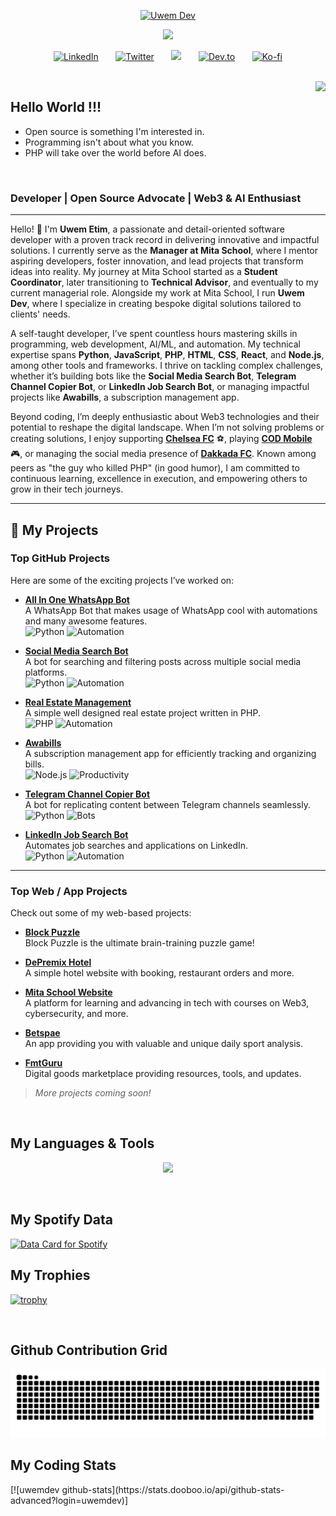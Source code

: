 <p align="center">
  <a href="https://github.com/uwemdev">
    <img src="https://i.ibb.co/0YjgJhM/cooltext456543092137557.png" alt="Uwem Dev" /></a>
</p>

<p align="center">
  <!-- Typing SVG by DenverCoder1 - https://github.com/DenverCoder1/readme-typing-svg -->
  <a href="https://github.com/DenverCoder1/readme-typing-svg">
    <img src="https://readme-typing-svg.demolab.com/?lines=Full-stack%20web%20and%20app%20developer;Experienced%20UI%2FUX%20Designer;10%2B%20years%20of%20coding%20experience;Always%20learning%20new%20things&font=Fira%20Code&center=true&width=440&height=45&color=f75c7e&vCenter=true&pause=1000&size=22" /></a>
</p>

<!-- Social icons section -->
<p align="center">
 <a href="https://www.linkedin.com/in/uwem-etim-a967b6195/"><img width="32px" alt="LinkedIn" title="LinkedIn" src="https://i.imgur.com/yRpa1dQ.png"/></a>
  &#8287;&#8287;&#8287;&#8287;&#8287;
  <a href="https://twitter.com/uwemdev"><img width="32px" alt="Twitter" title="Twitter" src="https://i.imgur.com/AixJgnm.png"/></a>
  &#8287;&#8287;&#8287;&#8287;&#8287;
  <a href="https://discord.gg/fPrdqh3Zfu" alt="Discord" title="Dev Pro Tips Discord Server"><img width="32px" src="https://i.imgur.com/OViZO8J.png"/></a>
  &#8287;&#8287;&#8287;&#8287;&#8287;
  <a href="https://www.sololearn.com/en/profile/5542976"><img width="32px" alt="Dev.to" title="SoloLearn" src="https://i.imgur.com/mVm29vK.png"></a>
  &#8287;&#8287;&#8287;&#8287;&#8287;
  <a href="https://ko-fi.com/uwemdev"><img width="32px" alt="Ko-fi" title="Buy me a coffee" src="https://i.imgur.com/PpLeD3K.png"/></a>
<!--   &#8287;&#8287;&#8287;&#8287;&#8287;
  <a href="http://eyl327.mywebcommunity.org/promos/"><img width="32px" alt="Free Stuff" title="Free gifts for you" src="https://i.imgur.com/0uVwkoZ.png"/></a> -->
</p>

<br>

<img align="right" src="https://github-readme-stats.vercel.app/api?username=uwemdev&show_icons=true&icon_color=CE1D2D&text_color=718096&bg_color=00000000&hide_title=true&hide_border=true" />

<h2 align="left">Hello World !!!</h2>

- Open source is something I'm interested in.
- Programming isn't about what you know.
- PHP will take over the world before AI does.


<br>
 
### Developer | Open Source Advocate | Web3 & AI Enthusiast  

---

Hello! 👋 I'm **Uwem Etim**, a passionate and detail-oriented software developer with a proven track record in delivering innovative and impactful solutions. I currently serve as the **Manager at Mita School**, where I mentor aspiring developers, foster innovation, and lead projects that transform ideas into reality. My journey at Mita School started as a **Student Coordinator**, later transitioning to **Technical Advisor**, and eventually to my current managerial role. Alongside my work at Mita School, I run **Uwem Dev**, where I specialize in creating bespoke digital solutions tailored to clients' needs.  

A self-taught developer, I’ve spent countless hours mastering skills in programming, web development, AI/ML, and automation. My technical expertise spans **Python**, **JavaScript**, **PHP**, **HTML**, **CSS**, **React**, and **Node.js**, among other tools and frameworks. I thrive on tackling complex challenges, whether it’s building bots like the **Social Media Search Bot**, **Telegram Channel Copier Bot**, or **LinkedIn Job Search Bot**, or managing impactful projects like **Awabills**, a subscription management app.  

Beyond coding, I’m deeply enthusiastic about Web3 technologies and their potential to reshape the digital landscape. When I’m not solving problems or creating solutions, I enjoy supporting [**Chelsea FC**](https://www.chelseafc.com/en) ⚽, playing [**COD Mobile**](https://www.callofduty.com/mobile) 🎮, or managing the social media presence of [**Dakkada FC**](https://en.wikipedia.org/wiki/Dakkada). Known among peers as "the guy who killed PHP" (in good humor), I am committed to continuous learning, excellence in execution, and empowering others to grow in their tech journeys.  

---

## 🚀 **My Projects**

### **Top GitHub Projects**  
Here are some of the exciting projects I’ve worked on:  

- [**All In One WhatsApp Bot**](https://github.com/uwemdev/all-in-one-whatsapp-bot)  
  A WhatsApp Bot that makes usage of WhatsApp cool with automations and many awesome features.   
  ![Python](https://img.shields.io/badge/Language-JavaScript-Yellow) ![Automation](https://img.shields.io/badge/Category-Automation-brightgreen)  

- [**Social Media Search Bot**](https://github.com/uwemdev/social-media-search-bot)  
  A bot for searching and filtering posts across multiple social media platforms.  
  ![Python](https://img.shields.io/badge/Language-Python-blue) ![Automation](https://img.shields.io/badge/Category-Automation-brightgreen)  

- [**Real Estate Management**](https://github.com/uwemdev/real-estate-management)  
  A simple well designed real estate project written in PHP.  
  ![PHP](https://img.shields.io/badge/Language-Php-yellow) ![Automation](https://img.shields.io/badge/Category-Script-brightgreen)  

- [**Awabills**](https://github.com/uwemdev/awabills)  
  A subscription management app for efficiently tracking and organizing bills.  
  ![Node.js](https://img.shields.io/badge/Framework-Node.js-green) ![Productivity](https://img.shields.io/badge/Category-Productivity-blue)  

- [**Telegram Channel Copier Bot**](https://github.com/uwemdev/telegram-channel-copier-bot)  
  A bot for replicating content between Telegram channels seamlessly.  
  ![Python](https://img.shields.io/badge/Language-Python-blue) ![Bots](https://img.shields.io/badge/Category-Bots-purple)  

- [**LinkedIn Job Search Bot**](https://github.com/uwemdev/linkedin-job-search-bot)  
  Automates job searches and applications on LinkedIn.  
  ![Python](https://img.shields.io/badge/Language-Python-blue) ![Automation](https://img.shields.io/badge/Category-Automation-brightgreen)  

---

### **Top Web / App Projects**  
Check out some of my web-based projects:  

- [**Block Puzzle**](https://play.google.com/store/apps/details?id=com.pixelforgellc.blockpuzzlee)  
  Block Puzzle is the ultimate brain-training puzzle game! 

- [**DePremix Hotel**](https://depremixhotel.com/)  
  A simple hotel website with booking, restaurant orders and more.  

- [**Mita School Website**](https://mitaschool.com)  
  A platform for learning and advancing in tech with courses on Web3, cybersecurity, and more.  

- [**Betspae**](https://play.google.com/store/apps/details?id=com.betspae_sport.app)  
 An app providing you with valuable and unique daily sport analysis. 

- [**FmtGuru**](https://fmtguru.com)  
  Digital goods marketplace providing resources, tools, and updates.  

> _More projects coming soon!_  


<br>

<h2 align="left">My Languages & Tools</h2>
<p align="center">
  <a href="https://skillicons.dev">
    <img src="https://skillicons.dev/icons?i=bootstrap,c,cs,cpp,cloudflare,codepen,css,dart,django,dotnet,eclipse,figma,flutter,gcp,git,github,gmail,go,html,ai,java,js,jquery,kali,laravel,mint,mysql,mongodb,nextjs,nodejs,perl,ps,php,phpstorm,powershell,py,qt,r,react,replit,ruby,rust,sass,sqlite,stackoverflow,solidity,swift,svg,threejs,twitter,ubuntu,unity,v,vercel,vim,vscode,webflow,windows,wordpress,yarn," />
  </a>
</p>

<br>
<h2 align="left">My Spotify Data</h2>

<a href="https://data-card-for-spotify.herokuapp.com/card?user_id=31lnkgnfl3dwdb7jsj2bapwohdqe&show_border=1">
  <img src="https://data-card-for-spotify.herokuapp.com/api/card?user_id=31lnkgnfl3dwdb7jsj2bapwohdqe&show_border=1" alt="Data Card for Spotify">
</a>

<br>
<h2 align="left">My Trophies</h2>

[![trophy](https://github-profile-trophy.vercel.app/?username=uwemdev&theme=onedark)](https://github.com/ryo-ma/github-profile-trophy)

<br>
<h2 align="left">Github Contribution Grid</h2>
<picture>
  <source media="(prefers-color-scheme: dark)" srcset="https://raw.githubusercontent.com/platane/platane/output/github-contribution-grid-snake-dark.svg">
  <source media="(prefers-color-scheme: light)" srcset="https://raw.githubusercontent.com/platane/platane/output/github-contribution-grid-snake.svg">
  <img alt="github contribution grid snake animation" src="https://raw.githubusercontent.com/platane/platane/output/github-contribution-grid-snake.svg">
</picture>


<br>
<h2 align="left">My Coding Stats</h2>
[![uwemdev github-stats](https://stats.dooboo.io/api/github-stats-advanced?login=uwemdev)]
